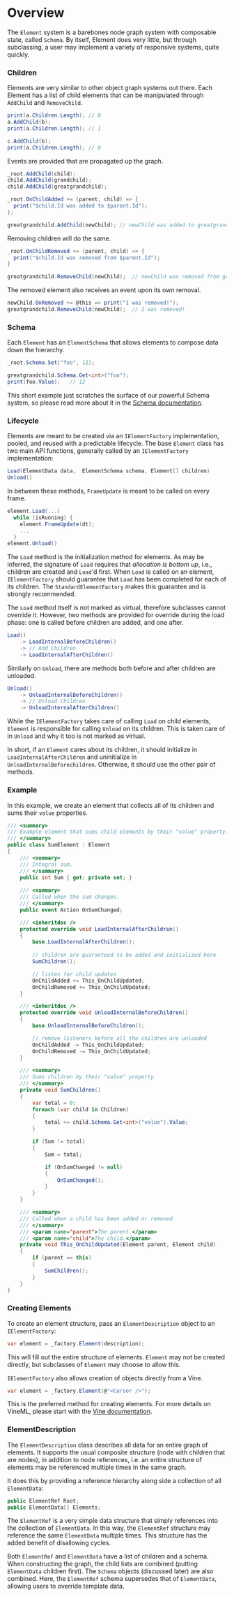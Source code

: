 # Overview

The `Element` system is a barebones node graph system with composable state, called `Schema`. By itself, Element does very little, but through subclassing, a user may implement a variety of responsive systems, quite quickly.

### Children

Elements are very similar to other object graph systems out there. Each Element has a list of child elements that can be manipulated through `AddChild` and `RemoveChild`.

```csharp
print(a.Children.Length); // 0
a.AddChild(b);
print(a.Children.Length); // 1

c.AddChild(b);
print(a.Children.Length); // 0
```

Events are provided that are propagated up the graph.

```csharp
_root.AddChild(child);
child.AddChild(grandchild);
child.AddChild(greatgrandchild);

_root.OnChildAdded += (parent, child) => {
  print("$child.Id was added to $parent.Id");
};

greatgrandchild.AddChild(newChild);	// newChild was added to greatgrandchild
```

Removing children will do the same.

```csharp
_root.OnChildRemoved += (parent, child) => {
  print("$child.Id was removed from $parent.Id");
}

greatgrandchild.RemoveChild(newChild);	// newChild was removed from greatgrandchild
```

The removed element also receives an event upon its own removal.

```csharp
newChild.OnRemoved += @this => print("I was removed!");
greatgrandchild.RemoveChild(newChild);	// I was removed!
```

### Schema

Each `Element` has an `ElementSchema` that allows elements to compose data down the hierarchy.

```csharp
_root.Schema.Set("foo", 12);

greatgrandchild.Schema.Get<int>("foo");
print(foo.Value);	// 12
```

This short example just scratches the surface of our powerful Schema system, so please read more about it in the [Schema documentation](element.schema.md).

### Lifecycle

Elements are meant to be created via an `IElementFactory` implementation, pooled, and reused with a predictable lifecycle. The base `Element` class has two main API functions, generally called by an `IElementFactory` implementation:

```csharp
Load(ElementData data, 	ElementSchema schema, Element[] children)
Unload()
```

In between these methods, `FrameUpdate` is meant to be called on every frame.

```csharp
element.Load(...)
  while (isRunning) {
    element.FrameUpdate(dt);
    ...
  }
element.Unload()
```

The `Load` method is the initialization method for elements. As may be inferred, the signature of `Load` requires that _allocation is bottom up_, i.e., children are created and `Load`'d first. When `Load` is called on an element, `IElementFactory` should guarantee that `Load` has been completed for each of its children. The `StandardElementFactory` makes this guarantee and is strongly recommended.

The `Load` method itself is not marked as virtual, therefore subclasses cannot override it. However, two methods are provided for override during the load phase: one is called before children are added, and one after.

```csharp
Load()
	-> LoadInternalBeforeChildren()
	-> // Add Children
	-> LoadInternalAfterChildren()
```

Similarly on `Unload`, there are methods both before and after children are unloaded.

```csharp
Unload()
	-> UnloadInternalBeforeChildren()
	-> // Unload Children
	-> UnloadInternalAfterChildren()
```

While the `IElementFactory` takes care of calling `Load` on child elements, `Element` is responsible for calling `Unload` on its children. This is taken care of in `Unload` and why it too is not marked as virtual.

In short, if an `Element` cares about its children, it should initialize in `LoadInternalAfterChildren` and uninitialize in `UnloadInternalBeforechildren`. Otherwise, it should use the other pair of methods.

### Example

In this example, we create an element that collects all of its children and sums their `value` properties.

```csharp
/// <summary>
/// Example element that sums child elements by their "value" property.
/// </summary>
public class SumElement : Element
{
	/// <summary>
	/// Integral sum.
	/// </summary>
	public int Sum { get; private set; }
	
	/// <summary>
	/// Called when the sum changes.
	/// </summary>
	public event Action OnSumChanged;

	/// <inheritdoc />
	protected override void LoadInternalAfterChildren()
	{
		base.LoadInternalAfterChildren();
		
		// children are guaranteed to be added and initialized here
		SumChildren();

		// listen for child updates
		OnChildAdded += This_OnChildUpdated;
		OnChildRemoved += This_OnChildUpdated;
	}

	/// <inheritdoc />
	protected override void UnloadInternalBeforeChildren()
	{
		base.UnloadInternalBeforeChildren();

		// remove listeners before all the children are unloaded
		OnChildAdded -= This_OnChildUpdated;
		OnChildRemoved -= This_OnChildUpdated;
	}

	/// <summary>
	/// Sums children by their "value" property.
	/// </summary>
	private void SumChildren()
	{
		var total = 0;
		foreach (var child in Children)
		{
			total += child.Schema.Get<int>("value").Value;
		}

		if (Sum != total)
		{
			Sum = total;

			if (OnSumChanged != null)
			{
				OnSumChanged();
			}
		}
	}

	/// <summary>
	/// Called when a child has been added or removed.
	/// </summary>
	/// <param name="parent">The parent.</param>
	/// <param name="child">The child.</param>
	private void This_OnChildUpdated(Element parent, Element child)
	{
		if (parent == this)
		{
			SumChildren();
		}
	}
}
```

### Creating Elements

To create an element structure, pass an `ElementDescription` object to an `IElementFactory`:

```csharp
var element = _factory.Element(description);
```

This will fill out the entire structure of elements. `Element` may not be created directly, but subclasses of `Element` may choose to allow this.

`IElementFactory` also allows creation of objects directly from a Vine.

```csharp
var element = _factory.Element(@"<Cursor />");
```

This is the preferred method for creating elements. For more details on VineML, please start with the [Vine documentation](vine.overview.md).

### ElementDescription

The `ElementDescription` class describes all data for an entire graph of elements. It supports the usual composite structure (node with children that are nodes), in addition to node references, i.e. an entire structure of elements may be referenced multiple times in the same graph.

It does this by providing a reference hierarchy along side a collection of all `ElementData`:

```csharp
public ElementRef Root;
public ElementData[] Elements;
```

The `ElementRef` is a very simple data structure that simply references into the collection of `ElementData`. In this way, the `ElementRef` structure may reference the same `ElementData` multiple times. This structure has the added benefit of disallowing cycles.

Both `ElementRef` and `ElementData` have a list of children and a schema. When constructing the graph, the child lists are combined (putting `ElementData` children first). The `Schema` objects (discussed later) are also combined. Here, the `ElementRef` schema supersedes that of `ElementData`, allowing users to override template data.
